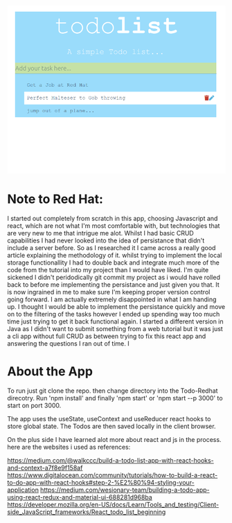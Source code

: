 ![alt text](https://github.com/dimakis/Todo-Redhat/blob/main/public/appScreenshot.png)
# Note to Red Hat:
I started out completely from scratch in this app, choosing Javascript and react, which are not what I'm most comfortable with, but technologies that are very new to me that intrigue me alot. Whilst I had basic CRUD capabilities I had never looked into the idea of persistance that didn't include a server before. So as I researched it I came across a really good article explaining the methodology of it. whilst trying to implement the local storage functionallity I had to double back and integrate much more of the code from the tutorial into my project than I would have liked. I'm quite sickened I didn't peridodically git commit my project as i would have rolled back to before me implementing the persistance and just given you that. It is now ingrained in me to make sure I'm keeping proper version control going forward. I am actually extremely disappointed in what I am handing up. I thought I would be able to implement the persistance quickly and move on to the filtering of the tasks however I ended up spending way too much time just trying to get it back functional again. 
I started a different version in Java as I didn't want to submit something from a web tutorial but it was just a cli app without full CRUD as between trying to fix this react app and answering the questions I ran out of time. I 

# About the App

To run just git clone the repo. then change directory into the Todo-Redhat direcotry. Run 'npm install' and finally 'npm start' or 'npm start --p 3000' to start on port 3000.

The app uses the useState, useContext and useReducer react hooks to store global state. The Todos are then saved locally in the client browser. 


On the plus side I have learned alot more about react and js in the process. here are the websites i used as references:

https://medium.com/@walkccc/build-a-todo-list-app-with-react-hooks-and-context-a7f8e9f158af
https://www.digitalocean.com/community/tutorials/how-to-build-a-react-to-do-app-with-react-hooks#step-2-%E2%80%94-styling-your-application
https://medium.com/wesionary-team/building-a-todo-app-using-react-redux-and-material-ui-688281d968ba
https://developer.mozilla.org/en-US/docs/Learn/Tools_and_testing/Client-side_JavaScript_frameworks/React_todo_list_beginning

